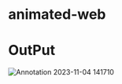 # animated-web
# OutPut
![Annotation 2023-11-04 141710](https://github.com/Pushpendra181/animated-web/assets/123919866/2dc56f9e-1706-4469-aea1-105c726f415f)
